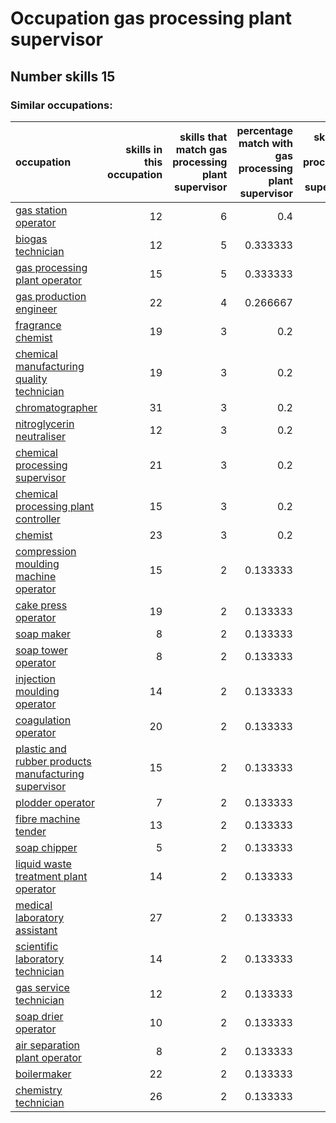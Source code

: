 # Occupation gas processing plant supervisor
## Number skills 15
### Similar occupations:
| occupation                                                                                                      |   skills in this occupation |   skills that match gas processing plant supervisor |   percentage match with gas processing plant supervisor |   skills not in gas processing plant supervisor |
|:----------------------------------------------------------------------------------------------------------------|----------------------------:|----------------------------------------------------:|--------------------------------------------------------:|------------------------------------------------:|
| [gas station operator](gas_station_operator.md)                                                                 |                          12 |                                                   6 |                                                0.4      |                                               6 |
| [biogas technician](biogas_technician.md)                                                                       |                          12 |                                                   5 |                                                0.333333 |                                               7 |
| [gas processing plant operator](gas_processing_plant_operator.md)                                               |                          15 |                                                   5 |                                                0.333333 |                                              10 |
| [gas production engineer](gas_production_engineer.md)                                                           |                          22 |                                                   4 |                                                0.266667 |                                              18 |
| [fragrance chemist](fragrance_chemist.md)                                                                       |                          19 |                                                   3 |                                                0.2      |                                              16 |
| [chemical manufacturing quality technician](chemical_manufacturing_quality_technician.md)                       |                          19 |                                                   3 |                                                0.2      |                                              16 |
| [chromatographer](chromatographer.md)                                                                           |                          31 |                                                   3 |                                                0.2      |                                              28 |
| [nitroglycerin neutraliser](nitroglycerin_neutraliser.md)                                                       |                          12 |                                                   3 |                                                0.2      |                                               9 |
| [chemical processing supervisor](chemical_processing_supervisor.md)                                             |                          21 |                                                   3 |                                                0.2      |                                              18 |
| [chemical processing plant controller](chemical_processing_plant_controller.md)                                 |                          15 |                                                   3 |                                                0.2      |                                              12 |
| [chemist](chemist.md)                                                                                           |                          23 |                                                   3 |                                                0.2      |                                              20 |
| [compression moulding machine operator](compression_moulding_machine_operator.md)                               |                          15 |                                                   2 |                                                0.133333 |                                              13 |
| [cake press operator](cake_press_operator.md)                                                                   |                          19 |                                                   2 |                                                0.133333 |                                              17 |
| [soap maker](soap_maker.md)                                                                                     |                           8 |                                                   2 |                                                0.133333 |                                               6 |
| [soap tower operator](soap_tower_operator.md)                                                                   |                           8 |                                                   2 |                                                0.133333 |                                               6 |
| [injection moulding operator](injection_moulding_operator.md)                                                   |                          14 |                                                   2 |                                                0.133333 |                                              12 |
| [coagulation operator](coagulation_operator.md)                                                                 |                          20 |                                                   2 |                                                0.133333 |                                              18 |
| [plastic and rubber products manufacturing supervisor](plastic_and_rubber_products_manufacturing_supervisor.md) |                          15 |                                                   2 |                                                0.133333 |                                              13 |
| [plodder operator](plodder_operator.md)                                                                         |                           7 |                                                   2 |                                                0.133333 |                                               5 |
| [fibre machine tender](fibre_machine_tender.md)                                                                 |                          13 |                                                   2 |                                                0.133333 |                                              11 |
| [soap chipper](soap_chipper.md)                                                                                 |                           5 |                                                   2 |                                                0.133333 |                                               3 |
| [liquid waste treatment plant operator](liquid_waste_treatment_plant_operator.md)                               |                          14 |                                                   2 |                                                0.133333 |                                              12 |
| [medical laboratory assistant](medical_laboratory_assistant.md)                                                 |                          27 |                                                   2 |                                                0.133333 |                                              25 |
| [scientific laboratory technician](scientific_laboratory_technician.md)                                         |                          14 |                                                   2 |                                                0.133333 |                                              12 |
| [gas service technician](gas_service_technician.md)                                                             |                          12 |                                                   2 |                                                0.133333 |                                              10 |
| [soap drier operator](soap_drier_operator.md)                                                                   |                          10 |                                                   2 |                                                0.133333 |                                               8 |
| [air separation plant operator](air_separation_plant_operator.md)                                               |                           8 |                                                   2 |                                                0.133333 |                                               6 |
| [boilermaker](boilermaker.md)                                                                                   |                          22 |                                                   2 |                                                0.133333 |                                              20 |
| [chemistry technician](chemistry_technician.md)                                                                 |                          26 |                                                   2 |                                                0.133333 |                                              24 |

